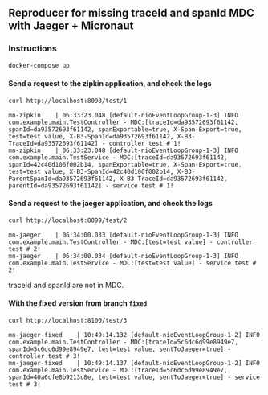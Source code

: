 ## Reproducer for missing traceId and spanId MDC with Jaeger + Micronaut

### Instructions

```bash
docker-compose up
```

#### Send a request to the zipkin application, and check the logs

```bash
curl http://localhost:8098/test/1
```

```text
mn-zipkin    | 06:33:23.048 [default-nioEventLoopGroup-1-3] INFO  com.example.main.TestController - MDC:[traceId=da93572693f61142, spanId=da93572693f61142, spanExportable=true, X-Span-Export=true, test=test value, X-B3-SpanId=da93572693f61142, X-B3-TraceId=da93572693f61142] - controller test # 1!
mn-zipkin    | 06:33:23.048 [default-nioEventLoopGroup-1-3] INFO  com.example.main.TestService - MDC:[traceId=da93572693f61142, spanId=42c40d106f002b14, spanExportable=true, X-Span-Export=true, test=test value, X-B3-SpanId=42c40d106f002b14, X-B3-ParentSpanId=da93572693f61142, X-B3-TraceId=da93572693f61142, parentId=da93572693f61142] - service test # 1!
```

#### Send a request to the jaeger application, and check the logs

```bash
curl http://localhost:8099/test/2
```

```text
mn-jaeger    | 06:34:00.033 [default-nioEventLoopGroup-1-3] INFO  com.example.main.TestController - MDC:[test=test value] - controller test # 2!
mn-jaeger    | 06:34:00.034 [default-nioEventLoopGroup-1-3] INFO  com.example.main.TestService - MDC:[test=test value] - service test # 2!
```

traceId and spanId are not in MDC.

#### With the fixed version from branch `fixed`

```bash
curl http://localhost:8100/test/3
```

```text
mn-jaeger-fixed    | 10:49:14.132 [default-nioEventLoopGroup-1-2] INFO  com.example.main.TestController - MDC:[traceId=5c6dc6d99e8949e7, spanId=5c6dc6d99e8949e7, test=test value, sentToJaeger=true] - controller test # 3!
mn-jaeger-fixed    | 10:49:14.137 [default-nioEventLoopGroup-1-2] INFO  com.example.main.TestService - MDC:[traceId=5c6dc6d99e8949e7, spanId=40a6cfe8b9213c8e, test=test value, sentToJaeger=true] - service test # 3!
```
